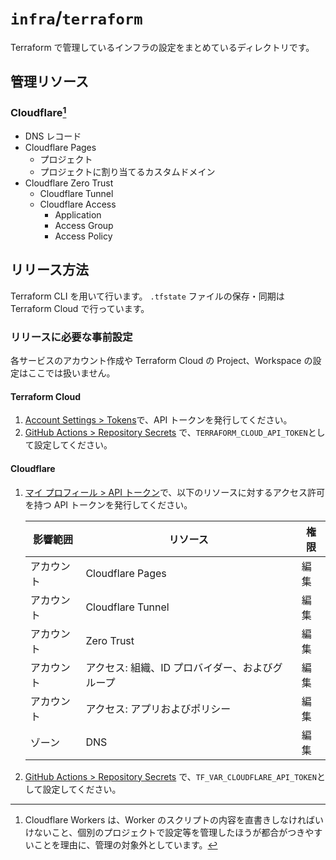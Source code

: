 # `infra`/`terraform`

Terraform で管理しているインフラの設定をまとめているディレクトリです。

## 管理リソース

### Cloudflare[^1]

- DNS レコード
- Cloudflare Pages
  - プロジェクト
  - プロジェクトに割り当てるカスタムドメイン
- Cloudflare Zero Trust
  - Cloudflare Tunnel
  - Cloudflare Access
    - Application
    - Access Group
    - Access Policy

## リリース方法

Terraform CLI を用いて行います。
`.tfstate` ファイルの保存・同期は Terraform Cloud で行っています。

### リリースに必要な事前設定

各サービスのアカウント作成や Terraform Cloud の Project、Workspace の設定はここでは扱いません。

#### Terraform Cloud

1. [Account Settings > Tokens](https://app.terraform.io/app/settings/tokens)で、API トークンを発行してください。
2. [GitHub Actions > Repository Secrets](https://github.com/clov3r-cc/infra/settings/secrets/actions) で、`TERRAFORM_CLOUD_API_TOKEN`として設定してください。

#### Cloudflare

1. [マイ プロフィール > API トークン](https://dash.cloudflare.com/profile/api-tokens)で、以下のリソースに対するアクセス許可を持つ API トークンを発行してください。

    |  影響範囲  |                    リソース                     | 権限 |
    | ---------- | ----------------------------------------------- | ---- |
    | アカウント | Cloudflare Pages                                | 編集 |
    | アカウント | Cloudflare Tunnel                               | 編集 |
    | アカウント | Zero Trust                                      | 編集 |
    | アカウント | アクセス: 組織、ID プロバイダー、およびグループ | 編集 |
    | アカウント | アクセス: アプリおよびポリシー                  | 編集 |
    | ゾーン     | DNS                                             | 編集 |

2. [GitHub Actions > Repository Secrets](https://github.com/clov3r-cc/infra/settings/secrets/actions) で、`TF_VAR_CLOUDFLARE_API_TOKEN`として設定してください。

[^1]: Cloudflare Workers は、Worker のスクリプトの内容を直書きしなければいけないこと、個別のプロジェクトで設定等を管理したほうが都合がつきやすいことを理由に、管理の対象外としています。
